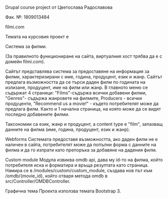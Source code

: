 Drupal course project
от Цветослава Радославова

Фак. №: 1809013484

filmi.com

Темата на курсовия проект е

Система за филми.

(За правилното функциониране на сайта, виртуалния хост трябва да е с домейн filmi.com).

Сайтът представлява система за предоставяне на информация за филми, характеризирани с име, година, продуцент, език и жанр. Сайтът предлага възможността да се търси даден филм по годината на излизане, продуцент, име на филм или жанр. В главното меню се съдържат 4 страници: "Films"-съдържа всички добавени филми, "Genres"- съдържа жанровете на филмите, Producers - всички продуценти, "Recommend us a movie!" - където потребителят може да предлага филм. Както и 1 начална страница, на която може да се видят последно добавените филми. 

Таксономии са език, жанр и продуцент, а content type e "film", запазващ данните на филма (име, година, продуцент, език и жанр).

Webforms
Системата предоставя възможността, ако даден филм не е наличен в сайта, потребителят може да попълни форма с данните на филма и да го изпрати като препоръка за добавяне на дадения филм.

Custom module
Модула извиква omdb api, дава му id-то на филма, който потребителя иска и форматира и връща резултата като страница.
Намира се в /modules/custom/custom_module, създава нов път към /omdb/{movie_id}, който отваря метода omdb в src/Controller/OMDBController.


Графична тема
Проекта използва темата Bootstrap 3.
